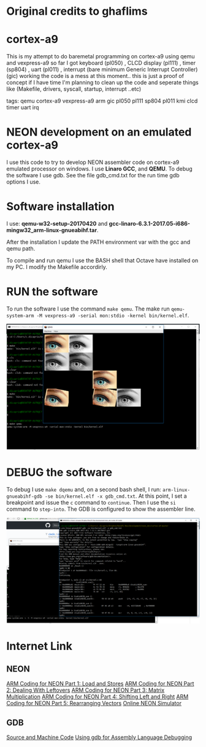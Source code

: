 # Original credits to ghaflims
# cortex-a9
This is my attempt to do baremetal programming on cortex-a9 using qemu and vexpress-a9
so far I got keyboard (pl050) , CLCD display (pl111) , timer (sp804) , uart (pl011) , interrupt (bare minimum Generic Interrupt Controller) (gic) working
the code is a mess at this moment.. this is just a proof of concept
if I have time I'm planning to clean up the code and seperate things like (Makefile, drivers, syscall, startup, interrupt ..etc)

tags: qemu cortex-a9 vexpress-a9 arm gic pl050 pl111 sp804 pl011 kmi clcd timer uart irq

# NEON development on an emulated cortex-a9
I use this code to try to develop NEON assembler code on cortex-a9 emulated processor on windows. I use **Linaro GCC**, and **QEMU**.
To debug the software I use gdb. See the file gdb_cmd.txt for the run time gdb options I use.

# Software installation
I use: **qemu-w32-setup-20170420** and **gcc-linaro-6.3.1-2017.05-i686-mingw32_arm-linux-gnueabihf.tar**.

After the installation I update the PATH environment var with the gcc and qemu path.

To compile and run qemu I use the BASH shell that Octave have installed on my PC. I modify the Makefile accordirly.

# RUN the software
To run the software I use the command `make qemu`. The make run `qemu-system-arm -M vexpress-a9 -serial mon:stdio -kernel bin/kernel.elf`.

![alt text](https://github.com/cledic/cortex-a9/blob/master/cortex-a9_qemu.PNG "How run qemu")

# DEBUG the software
To debug I use `make dqemu` and, on a second bash shell, I run: `arm-linux-gnueabihf-gdb -se bin/kernel.elf -x gdb_cmd.txt`.
At this point, I set a breakpoint and issue the `c` command to `continue`. Then I use the `si` command to `step-into`. The GDB is configured to show the assembler line.

![alt text](https://github.com/cledic/cortex-a9/blob/master/cortex-a9_qemu_gdb.PNG "How run gdb with qemu")

# Internet Link
## NEON
[ARM Coding for NEON Part 1: Load and Stores](https://community.arm.com/processors/b/blog/posts/coding-for-neon---part-1-load-and-stores)
[ARM Coding for NEON Part 2: Dealing With Leftovers](https://community.arm.com/processors/b/blog/posts/coding-for-neon---part-2-dealing-with-leftovers)
[ARM Coding for NEON Part 3: Matrix Multiplication](https://community.arm.com/processors/b/blog/posts/coding-for-neon---part-3-matrix-multiplication)
[ARM Coding for NEON Part 4: Shifting Left and Right](https://community.arm.com/processors/b/blog/posts/coding-for-neon---part-4-shifting-left-and-right)
[ARM Coding for NEON Part 5: Rearranging Vectors](https://community.arm.com/processors/b/blog/posts/coding-for-neon---part-5-rearranging-vectors)
[Online NEON Simulator](http://szeged.github.io/nevada/)
## GDB 
[Source and Machine Code](https://www-zeuthen.desy.de/unix/unixguide/infohtml/gdb/Machine-Code.html)
[Using gdb for Assembly Language Debugging](https://www.csee.umbc.edu/~cpatel2/links/310/nasm/gdb_help.shtml)

